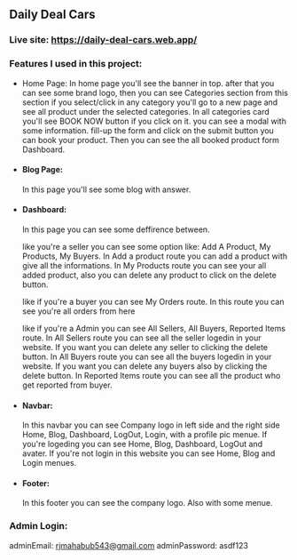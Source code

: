 ## Daily Deal Cars

### Live site:  https://daily-deal-cars.web.app/

### Features I used in this project: 
- Home Page: 
  In home page you'll see the banner in top. after that you can see some brand logo, then you can see Categories section from this section if you select/click in any category you'll go to a new page and see all product under the selected categories. In all categories card you'll see BOOK NOW button if you click on it. you can see a modal with some information. fill-up the form and click on the submit button you can book your product. Then you can see the all booked product form Dashboard.

- #### Blog Page: 
  In this page you'll see some blog with answer.

- #### Dashboard: 
  In this page you can see some deffirence between. 

  like you're a seller you can see some option like: Add A Product, My Products, My Buyers.
  In Add a product route you can add a product with give all the informations. 
  In My Products route you can see your all added product, also you can delete any product to click on the delete button.

  like if you're a buyer you can see My Orders route. 
  In this route you can see you're all orders from here

  like if you're a Admin you can see All Sellers, All Buyers, Reported Items route.
  In All Sellers route you can see all the seller logedin in your website. If you want you can delete any seller to clicking the delete button.
  In All Buyers route you can see all the buyers logedin in your website. If you want you can delete any buyers also by clicking the delete button.
  In Reported Items route you can see all the product who get reported from buyer.

- #### Navbar: 
  In this navbar you can see Company logo in left side and the right side Home, Blog, Dashboard, LogOut, Login, with a profile pic menue.
  If you're logeding you can see Home, Blog, Dashboard, LogOut and avater.
  If you're not login in this website you can see Home, Blog and Login menues.

- #### Footer: 
  In this footer you can see the company logo. Also with some menue.

### Admin Login:
adminEmail: rjmahabub543@gmail.com
adminPassword: asdf123